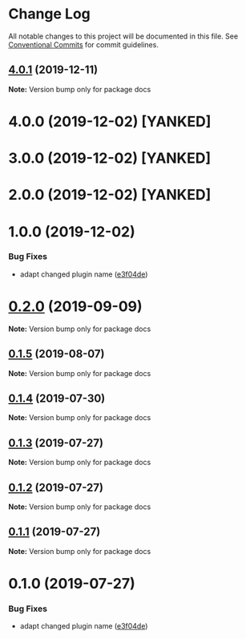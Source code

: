# Change Log

All notable changes to this project will be documented in this file.
See [Conventional Commits](https://conventionalcommits.org) for commit guidelines.

## [4.0.1](https://github.com/appcelerator/docs-devkit/compare/v4.0.0...v4.0.1) (2019-12-11)

**Note:** Version bump only for package docs





# 4.0.0 (2019-12-02) [YANKED]

# 3.0.0 (2019-12-02) [YANKED]

# 2.0.0 (2019-12-02) [YANKED]

# 1.0.0 (2019-12-02)


### Bug Fixes

* adapt changed plugin name ([e3f04de](https://github.com/appcelerator/docs-devkit/commit/e3f04de))





# [0.2.0](https://github.com/appcelerator/docs-devkit/compare/v0.1.5...v0.2.0) (2019-09-09)

**Note:** Version bump only for package docs





## [0.1.5](https://github.com/appcelerator/docs-devkit/compare/v0.1.4...v0.1.5) (2019-08-07)

**Note:** Version bump only for package docs





## [0.1.4](https://github.com/appcelerator/docs-devkit/compare/v0.1.3...v0.1.4) (2019-07-30)

**Note:** Version bump only for package docs





## [0.1.3](https://github.com/appcelerator/docs-devkit/compare/v0.1.2...v0.1.3) (2019-07-27)

**Note:** Version bump only for package docs





## [0.1.2](https://github.com/appcelerator/docs-devkit/compare/v0.1.1...v0.1.2) (2019-07-27)

**Note:** Version bump only for package docs





## [0.1.1](https://github.com/appcelerator/docs-devkit/compare/v0.1.0...v0.1.1) (2019-07-27)

**Note:** Version bump only for package docs





# 0.1.0 (2019-07-27)


### Bug Fixes

* adapt changed plugin name ([e3f04de](https://github.com/appcelerator/docs-devkit/commit/e3f04de))
